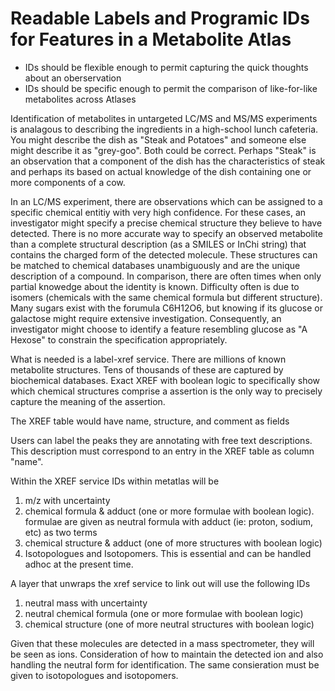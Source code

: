 <h1>Readable Labels and Programic IDs for Features in a Metabolite Atlas</h1>
<ul>
	<li>IDs should be flexible enough to permit capturing the quick thoughts about an oberservation</li>
	<li>IDs should be specific enough to permit the comparison of like-for-like metabolites across Atlases</li>
</ul>
Identification of metabolites in untargeted LC/MS and MS/MS experiments is analagous to describing the ingredients in a high-school lunch cafeteria. You might describe the dish as "Steak and Potatoes" and someone else might describe it as "grey-goo".  Both could be correct.  Perhaps "Steak" is an observation that a component of the dish has the characteristics of steak and perhaps its based on actual knowledge of the dish containing one or more components of a cow.  

In an LC/MS experiment, there are observations which can be assigned to a specific chemical entitiy with very high confidence. For these cases, an investigator might specify a precise chemical structure they believe to have detected.  There is no more accurate way to specify an observed metabolite than a complete structural description (as a SMILES or InChi string) that contains the charged form of the detected molecule.  These structures can be matched to chemical databases unambiguously and are the unique description of a compound.  In comparison, there are often times when only partial knowedge about the identity is known.  Difficulty often is due to isomers (chemicals with the same chemical formula but different structure). Many sugars exist with the forumula C6H12O6, but knowing if its glucose or galactose might require extensive investigation. Consequently, an investigator might choose to identify a feature resembling glucose as "A Hexose" to constrain the specification appropriately.  

What is needed is a label-xref service.  There are millions of known metabolite structures.  Tens of thousands of these are captured by biochemical databases.  Exact XREF with boolean logic to specifically show which chemical structures comprise a assertion is the only way to precisely capture the meaning of the assertion. 

The XREF table would have name, structure, and comment as fields

Users can label the peaks they are annotating with free text descriptions.  This description must correspond to an entry in the XREF table as column "name".  

Within the XREF service IDs within metatlas will be
<ol>
<li>m/z with uncertainty</li>
<li>chemical formula & adduct (one or more formulae with boolean logic). formulae are given as neutral formula with adduct (ie: proton, sodium, etc) as two terms</li>
<li>chemical structure & adduct (one of more structures with boolean logic)</li>
<li>Isotopologues and Isotopomers.  This is essential and can be handled adhoc at the present time.</li>
</ol>

A layer that unwraps the xref service to link out will use the following IDs
<ol>
<li>neutral mass with uncertainty</li>
<li>neutral chemical formula (one or more formulae with boolean logic)</li>
<li>chemical structure (one of more neutral structures with boolean logic)</li>
</ol>

Given that these molecules are detected in a mass spectrometer, they will be seen as ions. Consideration of how to maintain the detected ion and also handling the neutral form for identification. The same consieration must be given to isotopologues and isotopomers.